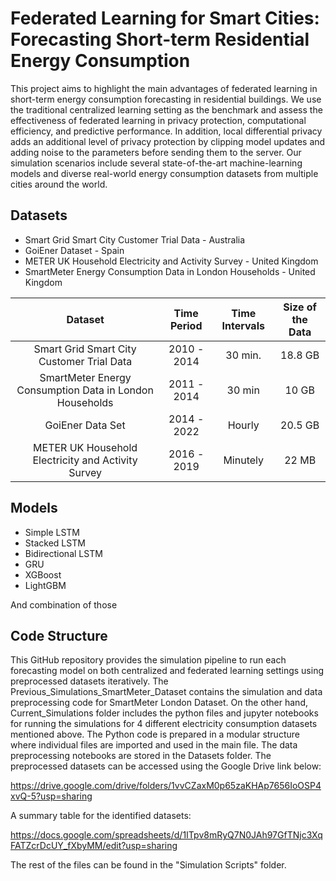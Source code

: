 # Federated Learning for Smart Cities: Forecasting Short-term Residential Energy Consumption

This project aims to highlight the main advantages of federated learning in short-term energy consumption forecasting in residential buildings. We use the traditional centralized learning setting as the benchmark and assess the effectiveness of federated learning in privacy protection, computational efficiency, and predictive performance. In addition, local differential privacy adds an additional level of privacy protection by clipping model updates and adding noise to the parameters before sending them to the server. Our simulation scenarios include several state-of-the-art machine-learning models and diverse real-world energy consumption datasets from multiple cities around the world.

## Datasets

- Smart Grid Smart City Customer Trial Data - Australia
- GoiEner Dataset - Spain
- METER UK Household Electricity and Activity Survey - United Kingdom
- SmartMeter Energy Consumption Data in London Households - United Kingdom



| **Dataset**       | **Time Period**       | **Time Intervals**       | **Size of the Data**       |
|:-------------------:|:------------------:|:------------------:|:------------------:|
| Smart Grid Smart City Customer Trial Data       | 2010 - 2014      | 30 min.      | 18.8 GB      |
| SmartMeter Energy Consumption Data in London Households       | 2011 - 2014      | 30 min      | 10 GB      |
| GoiEner Data Set       | 2014 - 2022      |  Hourly     | 20.5 GB      |
| METER UK Household Electricity and Activity Survey       | 2016 - 2019      |  Minutely      | 22 MB      |



## Models

- Simple LSTM
- Stacked LSTM
- Bidirectional LSTM
- GRU
- XGBoost
- LightGBM

And combination of those

## Code Structure

This GitHub repository provides the simulation pipeline to run each forecasting model on both centralized and federated learning settings using preprocessed datasets iteratively. The Previous_Simulations_SmartMeter_Dataset contains the simulation and data preprocessing code for SmartMeter London Dataset. On the other hand, Current_Simulations folder includes the python files and jupyter notebooks for running the simulations for 4 different electricity consumption datasets mentioned above. The Python code is prepared in a modular structure where individual files are imported and used in the main file. The data preprocessing notebooks are stored in the Datasets folder. The preprocessed datasets can be accessed using the Google Drive link below:

https://drive.google.com/drive/folders/1vvCZaxM0p65zaKHAp7656IoOSP4xvQ-5?usp=sharing

A summary table for the identified datasets:

https://docs.google.com/spreadsheets/d/1ITpv8mRyQ7N0JAh97GfTNjc3XqFATZcrDcUY_fXbyMM/edit?usp=sharing

The rest of the files can be found in the "Simulation Scripts" folder.

